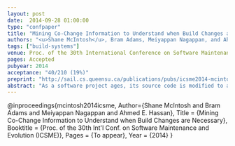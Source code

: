 ```yaml
---
layout: post
date:  2014-09-28 01:00:00
type: "confpaper"
title: "Mining Co-Change Information to Understand when Build Changes are Necessary"
authors: "<u>Shane McIntosh</u>, Bram Adams, Meiyappan Nagappan, and Ahmed E. Hassan"
tags: ["build-systems"]
venue: Proc. of the 30th International Conference on Software Maintenance and Evolution (ICSME)
pages: Accepted
pubyear: 2014
acceptance: "40/210 (19%)"
preprint: "http://sail.cs.queensu.ca/publications/pubs/icsme2014-mcintosh.pdf"
abstract: "As a software project ages, its source code is modified to add new features, restructure existing ones, and fix defects. These source code changes often induce changes in the build system, i.e., the system that specifies how source code is translated into deliverables. However, since developers are often not familiar with the complex and occasionally archaic technologies used to specify build systems, they may not be able to identify when their source code changes require accompanying build system changes. This can cause build breakages that slow development progress and impact other developers, testers, or even users. In this paper, we mine the source and test code changes that required accompanying build changes in order to better understand this co-change relationship. We build random forest classifiers using language-agnostic and language-specific code change characteristics to explain when code-accompanying build changes are necessary based on historical trends. Case studies of the Mozilla C++ system, the Lucene and Eclipse open source Java systems, and the IBM Jazz proprietary Java system indicate that our classifiers can accurately explain when build co-changes are necessary with an AUC of 0.60-0.88. Unsurprisingly, our highly accurate C++ classifiers (AUC of 0.88) derive much of their explanatory power from indicators of structural change (e.g., was a new source file added?). On the other hand, our Java classifiers are less accurate (AUC of 0.60-0.78) because roughly 75% of Java build co-changes do not coincide with changes to the structure of a system, but rather are instigated by concerns related to release engineering, quality assurance, and general build maintenance."
---
```

@inproceedings{mcintosh2014icsme,
	Author={Shane McIntosh and Bram Adams and Meiyappan Nagappan and Ahmed E. Hassan},
	Title = {Mining Co-Change Information to Understand when Build Changes are Necessary},
	Booktitle = {Proc. of the 30th Int'l Conf. on Software Maintenance and Evolution (ICSME)},
	Pages = {To appear},
	Year = {2014}
}
